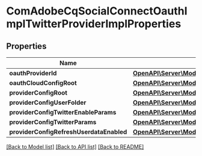 # ComAdobeCqSocialConnectOauthImplTwitterProviderImplProperties

## Properties
Name | Type | Description | Notes
------------ | ------------- | ------------- | -------------
**oauthProviderId** | [**OpenAPI\Server\Model\ConfigNodePropertyString**](ConfigNodePropertyString.md) |  | [optional] 
**oauthCloudConfigRoot** | [**OpenAPI\Server\Model\ConfigNodePropertyString**](ConfigNodePropertyString.md) |  | [optional] 
**providerConfigRoot** | [**OpenAPI\Server\Model\ConfigNodePropertyString**](ConfigNodePropertyString.md) |  | [optional] 
**providerConfigUserFolder** | [**OpenAPI\Server\Model\ConfigNodePropertyDropDown**](ConfigNodePropertyDropDown.md) |  | [optional] 
**providerConfigTwitterEnableParams** | [**OpenAPI\Server\Model\ConfigNodePropertyBoolean**](ConfigNodePropertyBoolean.md) |  | [optional] 
**providerConfigTwitterParams** | [**OpenAPI\Server\Model\ConfigNodePropertyArray**](ConfigNodePropertyArray.md) |  | [optional] 
**providerConfigRefreshUserdataEnabled** | [**OpenAPI\Server\Model\ConfigNodePropertyBoolean**](ConfigNodePropertyBoolean.md) |  | [optional] 

[[Back to Model list]](../README.md#documentation-for-models) [[Back to API list]](../README.md#documentation-for-api-endpoints) [[Back to README]](../README.md)


